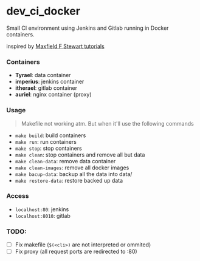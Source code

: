 # dev_ci_docker

Small CI environment using Jenkins and Gitlab running in Docker containers.

inspired by [Maxfield F Stewart tutorials](http://engineering.riotgames.com/news/thinking-inside-container)

### Containers

- **Tyrael**: data container
- **imperius**: jenkins container
- **itherael**: gitlab container
- **auriel**: nginx container (proxy)

### Usage

> Makefile not working atm. But when it'll use the following commands

- `make build`: build containers
- `make run`: run containers
- `make stop`: stop containers
- `make clean`: stop containers and remove all but data
- `make clean-data`: remove data container
- `make clean-images`: remove all docker images
- `make bacup-data`: backup all the data into data/
- `make restore-data`: restore backed up data

### Access

- `localhost:80`: jenkins
- `localhost:8010`: gitlab

### TODO:

- [ ] Fix makefile (`$(<cli>)` are not interpreted or ommited)
- [ ] Fix proxy (all request ports are redirected to :80)

